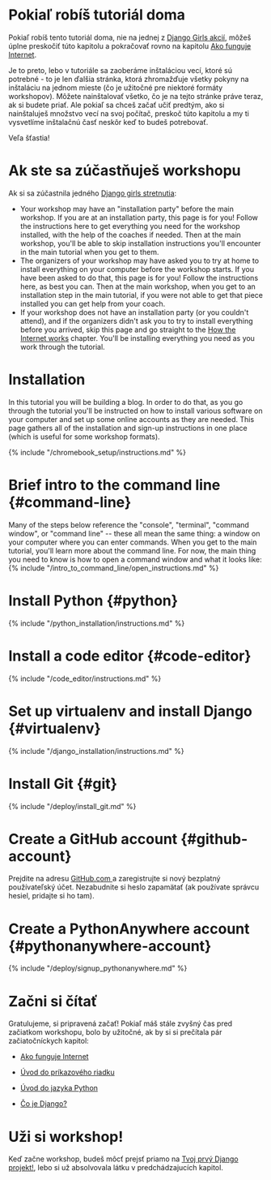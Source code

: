 # Pokiaľ robíš tutoriál doma

Pokiaľ robíš tento tutoriál doma, nie na jednej z [Django Girls akcií](https://djangogirls.org/events/), môžeš úplne preskočiť túto kapitolu a pokračovať rovno na kapitolu [Ako funguje Internet](../how_the_internet_works/README.md).

Je to preto, lebo v tutoriále sa zaoberáme inštaláciou vecí, ktoré sú potrebné - to je len ďalšia stránka, ktorá zhromažďuje všetky pokyny na inštaláciu na jednom mieste (čo je užitočné pre niektoré formáty workshopov). Môžete nainštalovať všetko, čo je na tejto stránke práve teraz, ak si budete priať. Ale pokiaľ sa chceš začať učiť predtým, ako si nainštaluješ množstvo vecí na svoj počítač, preskoč túto kapitolu a my ti vysvetlíme inštalačnú časť neskôr keď to budeš potrebovať.

Veľa šťastia!

# Ak ste sa zúčastňuješ workshopu

Ak si sa zúčastnila jedného [Django girls stretnutia](https://djangogirls.org/events/):

* Your workshop may have an "installation party" before the main workshop. If you are at an installation party, this page is for you! Follow the instructions here to get everything you need for the workshop installed, with the help of the coaches if needed. Then at the main workshop, you'll be able to skip installation instructions you'll encounter in the main tutorial when you get to them.
* The organizers of your workshop may have asked you to try at home to install everything on your computer before the workshop starts. If you have been asked to do that, this page is for you! Follow the instructions here, as best you can. Then at the main workshop, when you get to an installation step in the main tutorial, if you were not able to get that piece installed you can get help from your coach.
* If your workshop does not have an installation party (or you couldn't attend), and if the organizers didn't ask you to try to install everything before you arrived, skip this page and go straight to the [How the Internet works](../how_the_internet_works/README.md) chapter. You'll be installing everything you need as you work through the tutorial.

# Installation

In this tutorial you will be building a blog. In order to do that, as you go through the tutorial you'll be instructed on how to install various software on your computer and set up some online accounts as they are needed. This page gathers all of the installation and sign-up instructions in one place (which is useful for some workshop formats).

<!--sec data-title="Chromebook setup (if you're using one)"
data-id="chromebook_setup" data-collapse=true ces--> {% include "/chromebook_setup/instructions.md" %} 

<!--endsec-->

# Brief intro to the command line {#command-line}

Many of the steps below reference the "console", "terminal", "command window", or "command line" -- these all mean the same thing: a window on your computer where you can enter commands. When you get to the main tutorial, you'll learn more about the command line. For now, the main thing you need to know is how to open a command window and what it looks like: {% include "/intro_to_command_line/open_instructions.md" %}

# Install Python {#python}

{% include "/python_installation/instructions.md" %}

# Install a code editor {#code-editor}

{% include "/code_editor/instructions.md" %}

# Set up virtualenv and install Django {#virtualenv}

{% include "/django_installation/instructions.md" %}

# Install Git {#git}

{% include "/deploy/install_git.md" %}

# Create a GitHub account {#github-account}

Prejdite na adresu [ GitHub.com ](https://www.github.com) a zaregistrujte si nový bezplatný používateľský účet. Nezabudnite si heslo zapamätať (ak používate správcu hesiel, pridajte si ho tam).

# Create a PythonAnywhere account {#pythonanywhere-account}

{% include "/deploy/signup_pythonanywhere.md" %}

# Začni si čítať

Gratulujeme, si pripravená začať! Pokiaľ máš stále zvyšný čas pred začiatkom workshopu, bolo by užitočné, ak by si si prečítala pár začiatočníckych kapitol:

* [Ako funguje Internet](../how_the_internet_works/README.md)

* [Úvod do príkazového riadku](../intro_to_command_line/README.md)

* [Úvod do jazyka Python](../python_introduction/README.md)

* [Čo je Django?](../django/README.md)

# Uži si workshop!

Keď začne workshop, budeš môcť prejsť priamo na [Tvoj prvý Django projekt!](../django_start_project/README.md), lebo si už absolvovala látku v predchádzajucích kapitol.